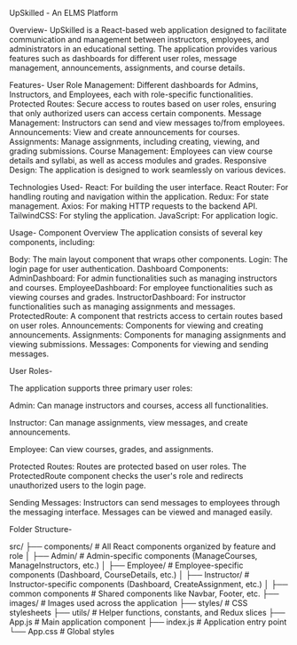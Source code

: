 UpSkilled - An ELMS Platform

Overview-
UpSkilled is a React-based web application designed to facilitate communication and management between instructors, employees, and administrators in an educational setting. The application provides various features such as dashboards for different user roles, message management, announcements, assignments, and course details.

Features-
User Role Management: Different dashboards for Admins, Instructors, and Employees, each with role-specific functionalities.
Protected Routes: Secure access to routes based on user roles, ensuring that only authorized users can access certain components.
Message Management: Instructors can send and view messages to/from employees.
Announcements: View and create announcements for courses.
Assignments: Manage assignments, including creating, viewing, and grading submissions.
Course Management: Employees can view course details and syllabi, as well as access modules and grades.
Responsive Design: The application is designed to work seamlessly on various devices.

Technologies Used-
React: For building the user interface.
React Router: For handling routing and navigation within the application.
Redux: For state management.
Axios: For making HTTP requests to the backend API.
TailwindCSS: For styling the application.
JavaScript: For application logic.

Usage-
Component Overview
The application consists of several key components, including:

Body: The main layout component that wraps other components.
Login: The login page for user authentication.
Dashboard Components:
AdminDashboard: For admin functionalities such as managing instructors and courses.
EmployeeDashboard: For employee functionalities such as viewing courses and grades.
InstructorDashboard: For instructor functionalities such as managing assignments and messages.
ProtectedRoute: A component that restricts access to certain routes based on user roles.
Announcements: Components for viewing and creating announcements.
Assignments: Components for managing assignments and viewing submissions.
Messages: Components for viewing and sending messages.

User Roles-

The application supports three primary user roles:

Admin: Can manage instructors and courses, access all functionalities.

Instructor: Can manage assignments, view messages, and create announcements.

Employee: Can view courses, grades, and assignments.

Protected Routes: Routes are protected based on user roles. The ProtectedRoute component checks the user's role and redirects unauthorized users to the login page.

Sending Messages: Instructors can send messages to employees through the messaging interface. Messages can be viewed and managed easily.

Folder Structure-

src/
├── components/               # All React components organized by feature and role
│   ├── Admin/                # Admin-specific components (ManageCourses, ManageInstructors, etc.)
│   ├── Employee/             # Employee-specific components (Dashboard, CourseDetails, etc.)
│   ├── Instructor/           # Instructor-specific components (Dashboard, CreateAssignment, etc.)
│   ├── common components     # Shared components like Navbar, Footer, etc.
├── images/                   # Images used across the application
├── styles/                   # CSS stylesheets
├── utils/                    # Helper functions, constants, and Redux slices
├── App.js                    # Main application component
├── index.js                  # Application entry point
└── App.css                   # Global styles
